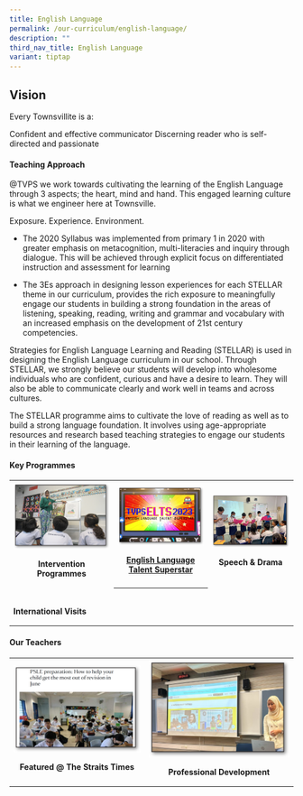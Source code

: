 ```yaml
---
title: English Language
permalink: /our-curriculum/english-language/
description: ""
third_nav_title: English Language
variant: tiptap
---
```

<h2>Vision</h2><p>Every Townsvillite is a:</p><p>Confident and effective communicator Discerning reader who is self-directed and passionate</p><h4>Teaching Approach</h4><p>@TVPS we work towards cultivating the learning of the English Language through 3 aspects; the heart, mind and hand. This engaged learning culture is what we engineer here at Townsville.</p><p>Exposure. Experience. Environment.</p><ul><li><p>The 2020 Syllabus was implemented from primary 1 in 2020 with greater emphasis on metacognition, multi-literacies and inquiry through dialogue. This will be achieved through explicit focus on differentiated instruction and assessment for learning</p></li><li><p>The 3Es approach in designing lesson experiences for each STELLAR theme in our curriculum, provides the rich exposure to meaningfully engage our students in building a strong foundation in the areas of listening, speaking, reading, writing and grammar and vocabulary with an increased emphasis on the development of 21st century competencies.</p></li></ul><p>Strategies for English Language Learning and Reading (STELLAR) is used in designing the English Language curriculum in our school. Through STELLAR, we strongly believe our students will develop into wholesome individuals who are confident, curious and have a desire to learn. They will also be able to communicate clearly and work well in teams and across cultures.</p><p>The STELLAR programme aims to cultivate the love of reading as well as to build a strong language foundation. It involves using age-appropriate resources and research based teaching strategies to engage our students in their learning of the language.</p><h4>Key Programmes</h4><table><tbody><tr><th rowspan="1" colspan="1"><div class="isomer-image-wrapper"><img style="width: 100%" height="auto" width="100%" alt="" src="/images/English/engintervention.png"></div><p>Intervention Programmes</p><p></p></th><th rowspan="1" colspan="1"><a class="isomer-image-wrapper" href="/our-curriculum/english-language/elts/"><img style="width: 100%" height="auto" width="100%" alt="" src="/images/English/engELTS2023.png"></a><p><a href="/our-curriculum/english-language/elts/" rel="noopener noreferrer nofollow" target="_blank">English Language Talent Superstar</a></p><p></p></th><th rowspan="1" colspan="1"><div class="isomer-image-wrapper"><img style="width: 100%" height="auto" width="100%" alt="" src="/images/English/engspeech.png"></div><p>Speech &amp; Drama</p></th></tr><tr><td rowspan="1" colspan="1"><div class="isomer-image-wrapper"><img style="width: 100%" height="auto" width="100%" alt="" src="/images/English/enginternational.png"></div><p><strong>International Visits</strong></p></td><th rowspan="1" colspan="1"><p></p></th><td rowspan="1" colspan="1"><p></p></td></tr></tbody></table><h4>Our Teachers</h4><table><tbody><tr><th rowspan="1" colspan="1"><div class="isomer-image-wrapper"><img style="width: 100%" height="auto" width="100%" alt="" src="/images/English/engfeatured.png"></div><p>Featured @ The Straits Times</p></th><th rowspan="1" colspan="1"><div class="isomer-image-wrapper"><img style="width: 100%;" height="auto" width="100%" alt="" src="/images/English/engphoto10.png"></div><p>Professional Development</p></th></tr></tbody></table><p></p>